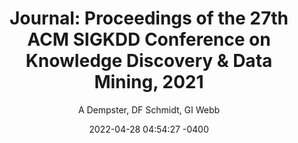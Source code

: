 --- 
layout: post 
title: "Journal: Proceedings of the 27th ACM SIGKDD Conference on Knowledge Discovery &amp; Data Mining, 2021" 
date: 2022-04-28 04:54:27 -0400 
categories: jekyll update 
author: "A Dempster, DF Schmidt, GI Webb" 
---